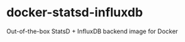 docker-statsd-influxdb
======================

Out-of-the-box StatsD + InfluxDB backend image for Docker
